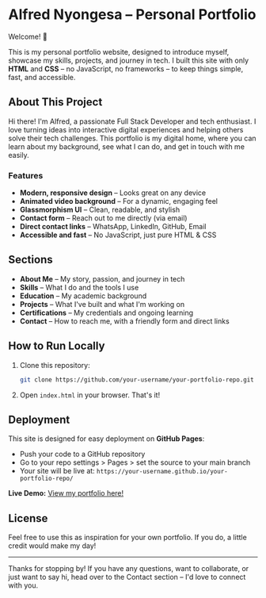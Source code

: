 # Alfred Nyongesa – Personal Portfolio

Welcome! 👋

This is my personal portfolio website, designed to introduce myself, showcase my skills, projects, and journey in tech. I built this site with only **HTML** and **CSS** – no JavaScript, no frameworks – to keep things simple, fast, and accessible.

## About This Project

Hi there! I'm Alfred, a passionate Full Stack Developer and tech enthusiast. I love turning ideas into interactive digital experiences and helping others solve their tech challenges. This portfolio is my digital home, where you can learn about my background, see what I can do, and get in touch with me easily.

### Features
- **Modern, responsive design** – Looks great on any device
- **Animated video background** – For a dynamic, engaging feel
- **Glassmorphism UI** – Clean, readable, and stylish
- **Contact form** – Reach out to me directly (via email)
- **Direct contact links** – WhatsApp, LinkedIn, GitHub, Email
- **Accessible and fast** – No JavaScript, just pure HTML & CSS

## Sections
- **About Me** – My story, passion, and journey in tech
- **Skills** – What I do and the tools I use
- **Education** – My academic background
- **Projects** – What I've built and what I'm working on
- **Certifications** – My credentials and ongoing learning
- **Contact** – How to reach me, with a friendly form and direct links

## How to Run Locally
1. Clone this repository:
   ```bash
   git clone https://github.com/your-username/your-portfolio-repo.git
   ```
2. Open `index.html` in your browser. That's it!

## Deployment
This site is designed for easy deployment on **GitHub Pages**:
- Push your code to a GitHub repository
- Go to your repo settings > Pages > set the source to your main branch
- Your site will be live at: `https://your-username.github.io/your-portfolio-repo/`

**Live Demo:** [View my portfolio here!](https://sibby-killer.github.io/Alfred-Portfollio/)

## License
Feel free to use this as inspiration for your own portfolio. If you do, a little credit would make my day!

---

Thanks for stopping by! If you have any questions, want to collaborate, or just want to say hi, head over to the Contact section – I'd love to connect with you. 